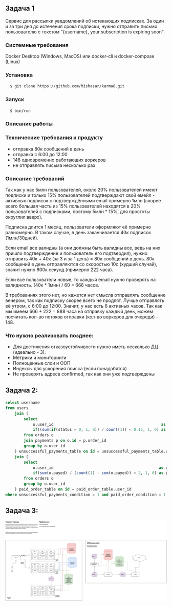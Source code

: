 ## Задача 1
Сервис для рассылки уведомлений об истекающих подписках.
За один и за три дня до истечения срока подписки, нужно отправить письмо пользователю с текстом "{username}, your subscription is expiring soon".

### Системные требования
Docker Desktop (Windows, MacOS) или docker-cli и docker-compose (Linux)

### Установка
```bash
  $ git clone https://github.com/Mishasar/karma8.git
```

### Запуск
```bash
  $ bin/run
```

### Описание работы

### Технические требования к продукту
- отправка 80к сообщений в день
- отправка с 6:00 до 12:00
- 148 одновременно работающих воркеров
- не отправлять письма несколько раз

### Описание требований
Так как у нас 5млн пользователей, около 20% пользователей имеют подписки и только 15% пользователей подтверждают свой емейл - активных подписок с подтверждёнными email примерно 1млн (скорее всего большая часть из 15% пользователей находятся в 20% пользователей с подписками, поэтому 5млн * 15%, для простоты округлил вверх).

Подписка длится 1 месяц, пользователи оформляют её примерно равномерно. В таком случае, в день заканчивается 40к подписок (1млн/30дней).

Если email все валидны (а они должны быть валидны все, ведь на них пришло подтверждение и пользователь его подтвердил), нужно отправить 40к + 40к (за 3 и за 1 день) = 80к сообщений в день.
80к сообщений в день отправляются со скоростью 10с (худший случай), значит нужно 800к секунд (примерно 222 часа).

Если все пользователи новые, то каждый email нужно проверять на валидность. (40к * 1мин) / 60 = 666 часов.

В требованиях этого нет, но кажется нет смысла отправлять сообщение вечером, так как подписку скорее всего не продлят. Лучше отправлять её утром, с 6:00 до 12:00.
Значит, у нас есть 6 активных часов. Так как мы имеем 666 + 222 = 888 часа на отправку каждый день, можем посчитать кол-во потоков отправки (кол-во воркеров для очереди) - 148.

### Что нужно реализовать позднее:
- Для достижения отказоустойчивости нужно иметь несколько ДЦ (идеально - 3).
- Метрики и мониторинги
- Полноценные слои и ООП
- Индексы для ускорения поиска (если понадобятся)
- Не проверять адреса confirmed, так как они уже подтверждены

## Задача 2:

```sql
select username
from users
    join (
        select
            o.user_id                                               as user_id,
            if((sum(if(status = 0, 1, 0)) / count(1)) < 0.15, 1, 0) as unsuccessful_payments_condition
        from orders o
        join payments p on o.id = p.order_id
        group by o.user_id
    ) unsuccessful_payments_table on id = unsuccessful_payments_table.user_id
    join (
        select
            o.user_id                                              as user_id,
            if(sum(o.payed) / (count(1) - sum(o.payed)) > 2, 1, 0) as paid_order_condition
        from orders o
        group by o.user_id
    ) paid_order_table on id = paid_order_table.user_id
where unsuccessful_payments_condition = 1 and paid_order_condition = 1;
```

## Задача 3:
![Architecture](docs/img/arch.drawio.svg)
